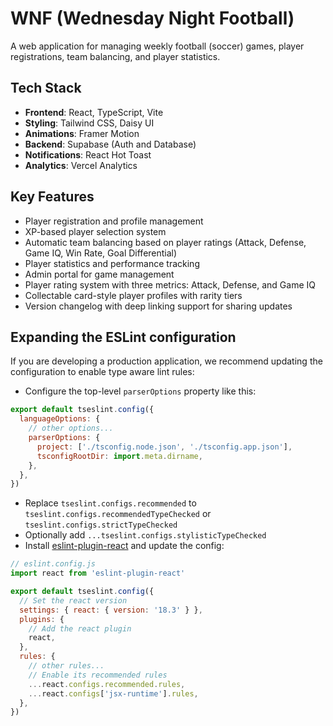 # WNF (Wednesday Night Football)

A web application for managing weekly football (soccer) games, player registrations, team balancing, and player statistics.

## Tech Stack

- **Frontend**: React, TypeScript, Vite
- **Styling**: Tailwind CSS, Daisy UI
- **Animations**: Framer Motion
- **Backend**: Supabase (Auth and Database)
- **Notifications**: React Hot Toast
- **Analytics**: Vercel Analytics

## Key Features

- Player registration and profile management
- XP-based player selection system
- Automatic team balancing based on player ratings (Attack, Defense, Game IQ, Win Rate, Goal Differential)
- Player statistics and performance tracking
- Admin portal for game management
- Player rating system with three metrics: Attack, Defense, and Game IQ
- Collectable card-style player profiles with rarity tiers
- Version changelog with deep linking support for sharing updates

## Expanding the ESLint configuration

If you are developing a production application, we recommend updating the configuration to enable type aware lint rules:

- Configure the top-level `parserOptions` property like this:

```js
export default tseslint.config({
  languageOptions: {
    // other options...
    parserOptions: {
      project: ['./tsconfig.node.json', './tsconfig.app.json'],
      tsconfigRootDir: import.meta.dirname,
    },
  },
})
```

- Replace `tseslint.configs.recommended` to `tseslint.configs.recommendedTypeChecked` or `tseslint.configs.strictTypeChecked`
- Optionally add `...tseslint.configs.stylisticTypeChecked`
- Install [eslint-plugin-react](https://github.com/jsx-eslint/eslint-plugin-react) and update the config:

```js
// eslint.config.js
import react from 'eslint-plugin-react'

export default tseslint.config({
  // Set the react version
  settings: { react: { version: '18.3' } },
  plugins: {
    // Add the react plugin
    react,
  },
  rules: {
    // other rules...
    // Enable its recommended rules
    ...react.configs.recommended.rules,
    ...react.configs['jsx-runtime'].rules,
  },
})
```
